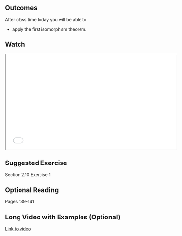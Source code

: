 ## Outcomes
After class time today you will be able to

* apply the first isomorphism theorem.

## Watch

<iframe src="//www.youtube.com/embed/DJOI8g5b32w" width="560" height="314" allowfullscreen="allowfullscreen" data-mce-fragment="1"></iframe>

## Suggested Exercise

Section 2.10 Exercise 1

## Optional Reading

Pages 139-141

## Long Video with Examples (Optional)

<a class=" inline_disabled" href="https://youtu.be/BE8lhcGfSiI">Link to video</a>
